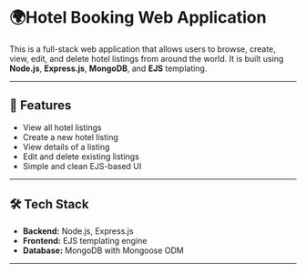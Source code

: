 # 🌍Hotel Booking Web Application

This is a full-stack web application that allows users to browse, create, view, edit, and delete hotel listings from around the world. It is built using **Node.js**, **Express.js**, **MongoDB**, and **EJS** templating.

---

## 🚀 Features

- View all hotel listings
- Create a new hotel listing
- View details of a listing
- Edit and delete existing listings
- Simple and clean EJS-based UI

---

## 🛠️ Tech Stack

- **Backend:** Node.js, Express.js
- **Frontend:** EJS templating engine
- **Database:** MongoDB with Mongoose ODM

---



